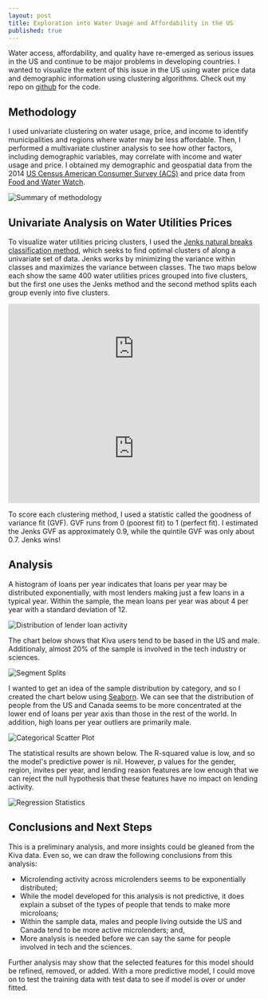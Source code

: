 ```yaml
---
layout: post
title: Exploration into Water Usage and Affordability in the US
published: true
---
```


Water access, affordability, and quality have re-emerged as serious issues in the US and continue to be major problems in developing countries. I wanted to visualize the extent of this issue in the US using water price data and demographic information using clustering algorithms. Check out my repo on [github](https://github.com/pgr-me/metis_projects/tree/master/fletcher) for the code. 

## Methodology

I used univariate clustering on water usage, price, and income to identify municipalities and regions where water may be less affordable. Then, I performed a multivariate clustiner analysis to see how other factors, including demographic variables, may correlate with income and water usage and price. I obtained my demographic and geospatial data from the 2014 [US Census American Consumer Survey (ACS)](https://www.census.gov/programs-surveys/acs/) and price data from [Food and Water Watch](http://www.foodandwaterwatch.org/insight/priceless-market-myth-water-pricing-reform).

![Summary of methodology]({{site.baseurl}}/pgr-me.github.io/images/003-water-methodology.png)

## Univariate Analysis on Water Utilities Prices

To visualize water utilities pricing clusters, I used the [Jenks natural breaks classification method](https://en.wikipedia.org/wiki/Jenks_natural_breaks_optimization), which seeks to find optimal clusters of along a univariate set of data. Jenks works by minimizing the variance within classes and maximizes the variance between classes. The two maps below each show the same 400 water utilities prices grouped into five clusters, but the first one uses the Jenks method and the second method splits each group evenly into five clusters.

<iframe width="100%" height="200" frameborder="0" src="https://peter-gray-rasmussen.cartodb.com/viz/8c7b607a-17dc-11e6-9ba6-0e31c9be1b51/embed_map" allowfullscreen webkitallowfullscreen mozallowfullscreen oallowfullscreen msallowfullscreen></iframe> 

<iframe width="100%" height="200" frameborder="0" src="https://peter-gray-rasmussen.cartodb.com/viz/eadb8856-1dfa-11e6-add5-0e787de82d45/embed_map" allowfullscreen webkitallowfullscreen mozallowfullscreen oallowfullscreen msallowfullscreen></iframe>

To score each clustering method, I used a statistic called the goodness of variance fit (GVF). GVF runs from 0 (poorest fit) to 1 (perfect fit). I estimated the Jenks GVF as approximately 0.9, while the quintile GVF was only about 0.7. Jenks wins!

## Analysis

A histogram of loans per year indicates that loans per year may be distributed exponentially, with most lenders making just a few loans  in a typical year. Within the sample, the mean loans per year was about 4 per year with a standard deviation of 12.

![Distribution of lender loan activity]({{site.baseurl}}/pgr-me.github.io/images/001-microlending-hist.png)

The chart below shows that Kiva users tend to be based in the US and male. Additionaly, almost 20% of the sample is involved in the tech industry or sciences.

![Segment Splits]({{site.baseurl}}/pgr-me.github.io/images/001-microlending-splits.png)

I wanted to get an idea of the sample distribution by category, and so I created the chart below using [Seaborn](https://stanford.edu/~mwaskom/software/seaborn/). We can see that the distribution of people from the US and Canada seems to be more concentrated at the lower end of loans per year axis than those in the rest of the world. In addition, high loans per year outliers are primarily male.

![Categorical Scatter Plot]({{site.baseurl}}/pgr-me.github.io/images/001-microlending-scatter.png)

The statistical results are shown below. The R-squared value is low, and so the model's predictive power is nil. However, p values for the gender, region, invites per year, and lending reason features are low enough that we can reject the null hypothesis that these features have no impact on lending activity.

![Regression Statistics]({{site.baseurl}}/pgr-me.github.io/images/001-microlending-regstats.png)

## Conclusions and Next Steps

This is a preliminary analysis, and more insights could be gleaned from the Kiva data. Even so, we can draw the following conclusions from this analysis:

- Microlending activity across microlenders seems to be exponentially distributed;
- While the model developed for this analysis is not predictive, it does explain a subset of the types of people that tends to make more microloans;
- Within the sample data, males and people living outside the US and Canada tend to be more active microlenders; and,
- More analysis is needed before we can say the same for people involved in tech and the sciences.

Further analysis may show that the selected features for this model should be refined, removed, or added. With a more predictive model, I could move on to test the training data with test data to see if model is over or under fitted.
